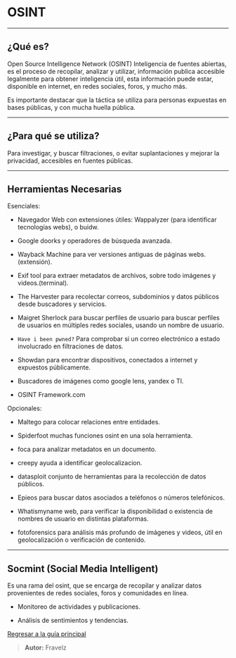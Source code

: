 # OSINT

---

## ¿Qué es?

Open Source Intelligence Network (OSINT) Inteligencia de fuentes abiertas, es el proceso de recopilar, analizar y utilizar, información publica accesible legalmente para obtener inteligencia útil, esta información puede estar, disponible en internet, en redes sociales, foros, y mucho más.

Es importante destacar que la táctica se utiliza para personas expuestas en bases públicas, y con mucha huella pública.

---

## ¿Para qué se utiliza?

Para investigar, y buscar filtraciones, o evitar suplantaciones y mejorar la privacidad, accesibles en fuentes públicas.

---

## Herramientas Necesarias

Esenciales:

* Navegador Web con extensiones útiles: Wappalyzer (para identificar tecnologías webs),
o buidw.

* Google doorks y operadores de búsqueda avanzada.

* Wayback Machine para ver versiones antiguas de páginas webs.(extensión).

* Exif tool para extraer metadatos de archivos, sobre todo imágenes y videos.(terminal).

* The Harvester para recolectar correos, subdominios y datos públicos desde buscadores y servicios.

* Maigret Sherlock para buscar perfiles de usuario para buscar perfiles de usuarios en múltiples redes sociales, usando un nombre de usuario.

* `Have i been pwned?` Para comprobar si un correo electrónico a estado involucrado en filtraciones
de datos.

* Showdan para encontrar dispositivos, conectados a internet y expuestos públicamente.

* Buscadores de imágenes como google lens, yandex o TI.

* OSINT Framework.com

Opcionales:

* Maltego para colocar relaciones entre entidades.

* Spiderfoot muchas funciones osint en una sola herramienta.

* foca para analizar metadatos en un documento.

* creepy ayuda a identificar geolocalizacion.

* datasploit conjunto de herramientas para la recolección de datos públicos.

* Epieos para buscar datos asociados a teléfonos o números telefónicos.

* Whatismyname web, para verificar la disponibilidad o existencia de nombres de usuario en distintas plataformas.

* fotoforensics para análisis más profundo de imágenes y videos, útil en geolocalización o
verificación de contenido.

---

## Socmint (Social Media Intelligent)

Es una rama del osint, que se encarga de recopilar y analizar datos provenientes de redes sociales, foros y comunidades en línea.

* Monitoreo de actividades y publicaciones.

* Análisis de sentimientos y tendencias.

[Regresar a la guía principal](./../readme.md#5-osint)

> **Autor:** Fravelz

